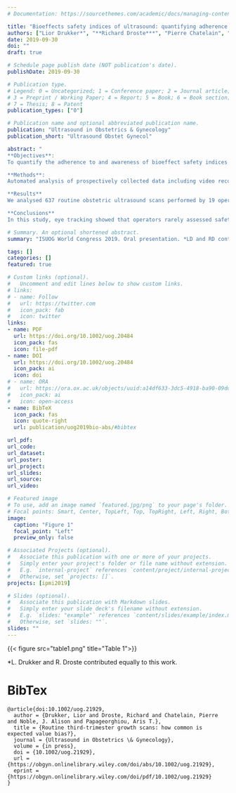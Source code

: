 ```yaml
---
# Documentation: https://sourcethemes.com/academic/docs/managing-content/

title: "Bioeffects safety indices of ultrasound: quantifying adherence to recommendations on routine obstetric scan (Paper forthcoming in the European Journal of Ultrasound)"
authors: ["Lior Drukker*", "**Richard Droste***", "Pierre Chatelain", "J Alison Noble", "Aris Papageorghiou"]
date: 2019-09-30
doi: ""
draft: true

# Schedule page publish date (NOT publication's date).
publishDate: 2019-09-30

# Publication type.
# Legend: 0 = Uncategorized; 1 = Conference paper; 2 = Journal article;
# 3 = Preprint / Working Paper; 4 = Report; 5 = Book; 6 = Book section;
# 7 = Thesis; 8 = Patent
publication_types: ["0"]

# Publication name and optional abbreviated publication name.
publication: "Ultrasound in Obstetrics & Gynecology"
publication_short: "Ultrasound Obstet Gynecol"

abstract: "
**Objectives**:
To quantify the adherence to and awareness of bioeffect safety indices recommendations.

**Methods**:
Automated analysis of prospectively collected data including video recordings of entire ultrasound scans coupled with operator eye tracking was performed. Optical character recognition extracted the Thermal Index in bone (TIb) value and time displayed on the ultrasound machine. We report the mean and maximum exposure times and adherence to professional organisation recommendations. Additionally, we evaluated how often operators look at the displayed TIb value by analysing their gaze patterns.

**Results**
We analysed 637 routine obstetric ultrasound scans performed by 19 operators, of which 178, 216, and 243 scans were in the first, second, and third‐trimester, respectively. Exposure times (figure 1) show that recommended exposure times were maintained in all scans ([table 1](#table1)). Eye tracking analysis suggested that bioeffect safety indices were checked by operators in only 27 (4.2%) scans.

**Conclusions**
In this study, eye tracking showed that operators rarely assessed safety indices during scanning; however, in routine ultrasound settings, the recommended bioeffect indices were adhered to."

# Summary. An optional shortened abstract.
summary: "ISUOG World Congress 2019. Oral presentation. *LD and RD contributed equally to this work."

tags: []
categories: []
featured: true

# Custom links (optional).
#   Uncomment and edit lines below to show custom links.
# links:
# - name: Follow
#   url: https://twitter.com
#   icon_pack: fab
#   icon: twitter
links:
- name: PDF
  url: https://doi.org/10.1002/uog.20484
  icon_pack: fas
  icon: file-pdf
- name: DOI
  url: https://doi.org/10.1002/uog.20484
  icon_pack: ai
  icon: doi
# - name: ORA
#   url: https://ora.ox.ac.uk/objects/uuid:a14df633-3dc5-4918-ba90-09dda3f51363
#   icon_pack: ai
#   icon: open-access
- name: BibTeX
  icon_pack: fas
  icon: quote-right
  url: publication/uog2019bio-abs/#bibtex

url_pdf:
url_code:
url_dataset:
url_poster:
url_project:
url_slides:
url_source:
url_video:

# Featured image
# To use, add an image named `featured.jpg/png` to your page's folder. 
# Focal points: Smart, Center, TopLeft, Top, TopRight, Left, Right, BottomLeft, Bottom, BottomRight.
image:
  caption: "Figure 1"
  focal_point: "Left"
  preview_only: false

# Associated Projects (optional).
#   Associate this publication with one or more of your projects.
#   Simply enter your project's folder or file name without extension.
#   E.g. `internal-project` references `content/project/internal-project/index.md`.
#   Otherwise, set `projects: []`.
projects: [ipmi2019]

# Slides (optional).
#   Associate this publication with Markdown slides.
#   Simply enter your slide deck's filename without extension.
#   E.g. `slides: "example"` references `content/slides/example/index.md`.
#   Otherwise, set `slides: ""`.
slides: ""
---
```


<a name="table1"></a>
{{< figure src="table1.png" title="Table 1">}}

*L. Drukker and R. Droste contributed equally to this work.

# BibTex

```
@article{doi:10.1002/uog.21929,
  author = {Drukker, Lior and Droste, Richard and Chatelain, Pierre and Noble, J. Alison and Papageorghiou, Aris T.},
  title = {Routine third-trimester growth scans: how common is expected value bias?},
  journal = {Ultrasound in Obstetrics \& Gynecology},
  volume = {in press},
  doi = {10.1002/uog.21929},
  url = {https://obgyn.onlinelibrary.wiley.com/doi/abs/10.1002/uog.21929},
  eprint = {https://obgyn.onlinelibrary.wiley.com/doi/pdf/10.1002/uog.21929}
}

```
